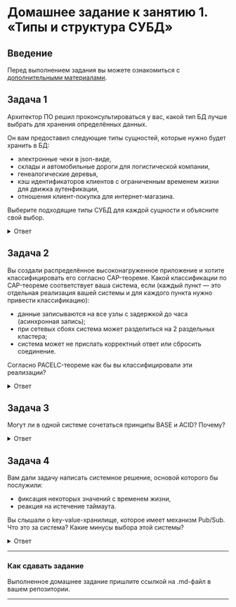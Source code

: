 # Домашнее задание к занятию 1. «Типы и структура СУБД»

## Введение

Перед выполнением задания вы можете ознакомиться с 
[дополнительными материалами](https://github.com/netology-code/virt-homeworks/tree/virt-11/additional).

## Задача 1

Архитектор ПО решил проконсультироваться у вас, какой тип БД 
лучше выбрать для хранения определённых данных.

Он вам предоставил следующие типы сущностей, которые нужно будет хранить в БД:

- электронные чеки в json-виде,
- склады и автомобильные дороги для логистической компании,
- генеалогические деревья,
- кэш идентификаторов клиентов с ограниченным временем жизни для движка аутенфикации,
- отношения клиент-покупка для интернет-магазина.

Выберите подходящие типы СУБД для каждой сущности и объясните свой выбор.

<details>
<summary>Ответ</summary>

- электронные чеки в json-виде - ClickHouse, Kassandra, Hbase. Т.к. в этих БД храние данные организованно так, что каждая колонка имее свой набор полей.
- склады и автомобильные дороги для логистической компании - мне кажется, что для складов можно использовать реляционную СУБД, т.к. на этапе разработки можем прогнозировать схему хранения данных.
- генеалогические деревья - Neo4j, OrientDB. Т.к. эти БД хранят связи между объектами.
- кэш идентификаторов клиентов с ограниченным временем жизни для движка аутенфикации - Redis, Berkley DB, Memcached. Т.к. вышеперечисленные БД хранят данные в форме key - value
- отношения клиент-покупка для интернет-магазина - MongoDB, CouchDB. Т.к. эти БД являются документоориентированными.

</details>


## Задача 2

Вы создали распределённое высоконагруженное приложение и хотите классифицировать его согласно 
CAP-теореме. Какой классификации по CAP-теореме соответствует ваша система, если 
(каждый пункт — это отдельная реализация вашей системы и для каждого пункта нужно привести классификацию):

- данные записываются на все узлы с задержкой до часа (асинхронная запись);
- при сетевых сбоях система может разделиться на 2 раздельных кластера;
- система может не прислать корректный ответ или сбросить соединение.

Согласно PACELC-теореме как бы вы классифицировали эти реализации?

<details>
<summary>Ответ</summary>

- данные записываются на все узлы с задержкой до часа (асинхронная запись) - AP-система (Availability + Partition tolerance — Consistency)
    AP-система может быть представлена кластером из нескольких узлов, каждый из которых может принимать данные, но не обязуется в тот же момент распространять их на другие сервера. Такая система отлично справляется с отказами нескольких узлов, но, когда они снова начинают работать, возможна выдача пользователям старых данных.
    (Return the most recent version of the data you have, which could be stale)

- при сетевых сбоях система может разделиться на 2 раздельных кластера - CA - если у нас произошёл развал на кластеры, то это точно не P.
    Такая ситуация получается, когда данные во всех узлах кластера согласованы и доступны, но не устойчивы к разделению. Это означает, что реплики одной и той же информации, распределенные по разным серверам, не противоречат друг другу и любой запрос к распределённой системе завершается корректным откликом.
    
- система может не прислать корректный ответ или сбросить соединение - CP-система (Consistency + Partition tolerance — Availability)
    В каждый момент обеспечивает целостность данных и способна работать в условиях распада в ущерб доступности, не выдавая отклик на запрос.
    (Wait for a response from the partitioned node which could result in a timeout error)

</details>


## Задача 3

Могут ли в одной системе сочетаться принципы BASE и ACID? Почему?

<details>
<summary>Ответ</summary>

Принципы BASE и ACID не могут сочетаться в одной системе, т.к. противоречат друг другу.
Либо BASE, либо ACID. Одновременно не получится…

</details>


## Задача 4

Вам дали задачу написать системное решение, основой которого бы послужили:

- фиксация некоторых значений с временем жизни,
- реакция на истечение таймаута.

Вы слышали о key-value-хранилище, которое имеет механизм Pub/Sub. 
Что это за система? Какие минусы выбора этой системы?

<details>
<summary>Ответ</summary>

В данном случае можно использовать Redis. Redis является key-value хранилищем.
Минусы Redis:
- Высокие требования к оперативной памяти
- Консистентность данных
- Однопоточный режим работы

</details>


---

### Как cдавать задание

Выполненное домашнее задание пришлите ссылкой на .md-файл в вашем репозитории.

---

